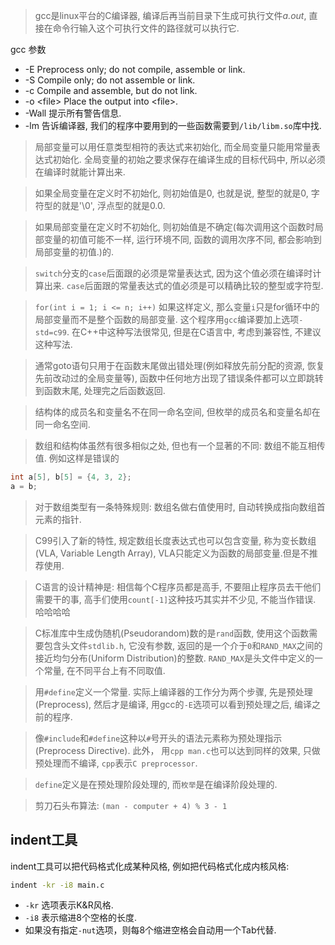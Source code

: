 > gcc是linux平台的C编译器, 编译后再当前目录下生成可执行文件*a.out*, 直接在命令行输入这个可执行文件的路径就可以执行它.

gcc 参数
  - -E  Preprocess only; do not compile, assemble or link.
  - -S  Compile only; do not assemble or link.
  - -c  Compile and assemble, but do not link.
  - -o \<file\> Place the output into \<file\>.
  - -Wall 提示所有警告信息.
  - -lm 告诉编译器, 我们的程序中要用到的一些函数需要到`/lib/libm.so`库中找.

> 局部变量可以用任意类型相符的表达式来初始化, 而全局变量只能用常量表达式初始化. 全局变量的初始之要求保存在编译生成的目标代码中, 所以必须在编译时就能计算出来.

> 如果全局变量在定义时不初始化, 则初始值是0, 也就是说, 整型的就是0, 字符型的就是'\0', 浮点型的就是0.0.

> 如果局部变量在定义时不初始化, 则初始值是不确定(每次调用这个函数时局部变量的初值可能不一样, 运行环境不同, 函数的调用次序不同, 都会影响到局部变量的初值.)的.

> `switch`分支的`case`后面跟的必须是常量表达式, 因为这个值必须在编译时计算出来. `case`后面跟的常量表达式的值必须是可以精确比较的整型或字符型.

> `for(int i = 1; i <= n; i++)` 如果这样定义, 那么变量`i`只是for循环中的局部变量而不是整个函数的局部变量. 这个程序用`gcc`编译要加上选项`-std=c99`. 在C++中这种写法很常见, 但是在C语言中, 考虑到兼容性, 不建议这种写法.

> 通常goto语句只用于在函数末尾做出错处理(例如释放先前分配的资源, 恢复先前改动过的全局变量等), 函数中任何地方出现了错误条件都可以立即跳转到函数末尾, 处理完之后函数返回.

> 结构体的成员名和变量名不在同一命名空间, 但枚举的成员名和变量名却在同一命名空间.

> 数组和结构体虽然有很多相似之处, 但也有一个显著的不同: 数组不能互相传值. 例如这样是错误的
```c
int a[5], b[5] = {4, 3, 2};
a = b;
```
> 对于数组类型有一条特殊规则: 数组名做右值使用时, 自动转换成指向数组首元素的指针.

> C99引入了新的特性, 规定数组长度表达式也可以包含变量, 称为变长数组(VLA, Variable Length Array), VLA只能定义为函数的局部变量.但是不推荐使用.

> C语言的设计精神是: 相信每个C程序员都是高手, 不要阻止程序员去干他们需要干的事, 高手们使用`count[-1]`这种技巧其实并不少见, 不能当作错误. 哈哈哈哈

> C标准库中生成伪随机(Pseudorandom)数的是`rand`函数, 使用这个函数需要包含头文件`stdlib.h`, 它没有参数, 返回的是一个介于`0`和`RAND_MAX`之间的接近均匀分布(Uniform Distribution)的整数. `RAND_MAX`是头文件中定义的一个常量, 在不同平台上有不同取值.

> 用`#define`定义一个常量. 实际上编译器的工作分为两个步骤, 先是预处理(Preprocess), 然后才是编译, 用gcc的`-E`选项可以看到预处理之后, 编译之前的程序.

> 像`#include`和`#define`这种以`#`号开头的语法元素称为预处理指示(Preprocess Directive). 此外， 用`cpp man.c`也可以达到同样的效果, 只做预处理而不编译, `cpp`表示`C preprocessor`.

> `define`定义是在预处理阶段处理的, 而`枚举`是在编译阶段处理的.

> 剪刀石头布算法: `(man - computer + 4) % 3 - 1`


## indent工具
indent工具可以把代码格式化成某种风格, 例如把代码格式化成内核风格:
```bash
indent -kr -i8 main.c
```
  - `-kr` 选项表示K&R风格.
  - `-i8` 表示缩进8个空格的长度.
  - 如果没有指定`-nut`选项，则每8个缩进空格会自动用一个Tab代替.
